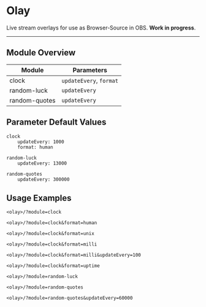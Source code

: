 # Olay

Live stream overlays for use as Browser-Source in OBS. **Work in progress**.

---

## Module Overview

| Module        | Parameters              |
|---------------|-------------------------|
| clock         | `updateEvery`, `format` |
| random-luck   | `updateEvery`           |
| random-quotes | `updateEvery`           |

## Parameter Default Values

```text
clock
    updateEvery: 1000
    format: human

random-luck
    updateEvery: 13000

random-quotes
    updateEvery: 300000
```

## Usage Examples

`<olay>/?module=clock`

`<olay>/?module=clock&format=human`

`<olay>/?module=clock&format=unix`

`<olay>/?module=clock&format=milli`

`<olay>/?module=clock&format=milli&updateEvery=100`

`<olay>/?module=clock&format=uptime`

`<olay>/?module=random-luck`

`<olay>/?module=random-quotes`

`<olay>/?module=random-quotes&updateEvery=60000`

